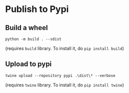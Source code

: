# Publish to Pypi

## Build a wheel
```
python -m build . --sdist
```
(requires `build` library. To install it, do `pip install build`)

## Upload to pypi
```
twine upload --repository pypi .\dist\* --verbose
```
(requires `twine` library. To install it, do `pip install twine`)

